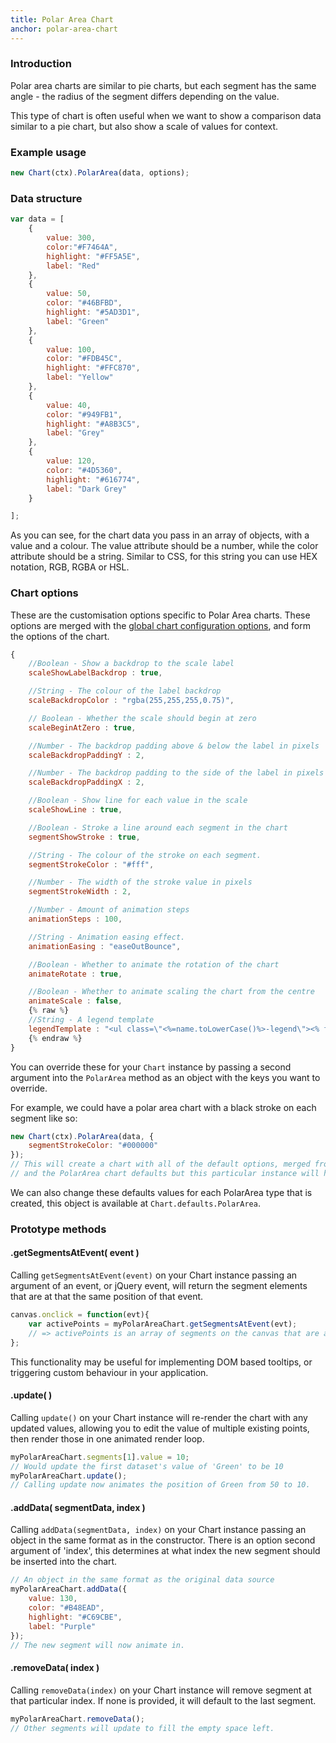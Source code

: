 ```yaml
---
title: Polar Area Chart
anchor: polar-area-chart
---
```

### Introduction
Polar area charts are similar to pie charts, but each segment has the same angle - the radius of the segment differs depending on the value.

This type of chart is often useful when we want to show a comparison data similar to a pie chart, but also show a scale of values for context.

<div class="canvas-holder">
	<canvas width="250" height="125"></canvas>
</div>

### Example usage

```javascript
new Chart(ctx).PolarArea(data, options);
```

### Data structure

```javascript
var data = [
	{
		value: 300,
		color:"#F7464A",
		highlight: "#FF5A5E",
		label: "Red"
	},
	{
		value: 50,
		color: "#46BFBD",
		highlight: "#5AD3D1",
		label: "Green"
	},
	{
		value: 100,
		color: "#FDB45C",
		highlight: "#FFC870",
		label: "Yellow"
	},
	{
		value: 40,
		color: "#949FB1",
		highlight: "#A8B3C5",
		label: "Grey"
	},
	{
		value: 120,
		color: "#4D5360",
		highlight: "#616774",
		label: "Dark Grey"
	}

];
```
As you can see, for the chart data you pass in an array of objects, with a value and a colour. The value attribute should be a number, while the color attribute should be a string. Similar to CSS, for this string you can use HEX notation, RGB, RGBA or HSL.

### Chart options

These are the customisation options specific to Polar Area charts. These options are merged with the [global chart configuration options](#getting-started-global-chart-configuration), and form the options of the chart.

```javascript
{
	//Boolean - Show a backdrop to the scale label
	scaleShowLabelBackdrop : true,

	//String - The colour of the label backdrop
	scaleBackdropColor : "rgba(255,255,255,0.75)",

	// Boolean - Whether the scale should begin at zero
	scaleBeginAtZero : true,

	//Number - The backdrop padding above & below the label in pixels
	scaleBackdropPaddingY : 2,

	//Number - The backdrop padding to the side of the label in pixels
	scaleBackdropPaddingX : 2,

	//Boolean - Show line for each value in the scale
	scaleShowLine : true,

	//Boolean - Stroke a line around each segment in the chart
	segmentShowStroke : true,

	//String - The colour of the stroke on each segment.
	segmentStrokeColor : "#fff",

	//Number - The width of the stroke value in pixels
	segmentStrokeWidth : 2,

	//Number - Amount of animation steps
	animationSteps : 100,

	//String - Animation easing effect.
	animationEasing : "easeOutBounce",

	//Boolean - Whether to animate the rotation of the chart
	animateRotate : true,

	//Boolean - Whether to animate scaling the chart from the centre
	animateScale : false,
	{% raw %}
	//String - A legend template
	legendTemplate : "<ul class=\"<%=name.toLowerCase()%>-legend\"><% for (var i=0; i<segments.length; i++){%><li><span style=\"background-color:<%=segments[i].fillColor%>\"></span><%if(segments[i].label){%><%=segments[i].label%><%}%></li><%}%></ul>"
	{% endraw %}
}
```

You can override these for your `Chart` instance by passing a second argument into the `PolarArea` method as an object with the keys you want to override.

For example, we could have a polar area chart with a black stroke on each segment like so:

```javascript
new Chart(ctx).PolarArea(data, {
	segmentStrokeColor: "#000000"
});
// This will create a chart with all of the default options, merged from the global config,
// and the PolarArea chart defaults but this particular instance will have `segmentStrokeColor` set to `"#000000"`.
```

We can also change these defaults values for each PolarArea type that is created, this object is available at `Chart.defaults.PolarArea`.

### Prototype methods

#### .getSegmentsAtEvent( event )

Calling `getSegmentsAtEvent(event)` on your Chart instance passing an argument of an event, or jQuery event, will return the segment elements that are at that the same position of that event.

```javascript
canvas.onclick = function(evt){
	var activePoints = myPolarAreaChart.getSegmentsAtEvent(evt);
	// => activePoints is an array of segments on the canvas that are at the same position as the click event.
};
```

This functionality may be useful for implementing DOM based tooltips, or triggering custom behaviour in your application.

#### .update( )

Calling `update()` on your Chart instance will re-render the chart with any updated values, allowing you to edit the value of multiple existing points, then render those in one animated render loop.

```javascript
myPolarAreaChart.segments[1].value = 10;
// Would update the first dataset's value of 'Green' to be 10
myPolarAreaChart.update();
// Calling update now animates the position of Green from 50 to 10.
```

#### .addData( segmentData, index )

Calling `addData(segmentData, index)` on your Chart instance passing an object in the same format as in the constructor. There is an option second argument of 'index', this determines at what index the new segment should be inserted into the chart.

```javascript
// An object in the same format as the original data source
myPolarAreaChart.addData({
	value: 130,
	color: "#B48EAD",
	highlight: "#C69CBE",
	label: "Purple"
});
// The new segment will now animate in.
```

#### .removeData( index )

Calling `removeData(index)` on your Chart instance will remove segment at that particular index. If none is provided, it will default to the last segment.

```javascript
myPolarAreaChart.removeData();
// Other segments will update to fill the empty space left.
```
